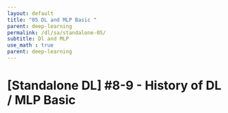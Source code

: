 ```yaml
---
layout: default
title: "05 DL and MLP Basic "
parent: deep-learning
permalink: /dl/sa/standalone-05/
subtitle: Dl and MLP 
use_math : true
parent: deep-learning
---
```


# [Standalone DL] #8-9 - History of DL / MLP Basic 

